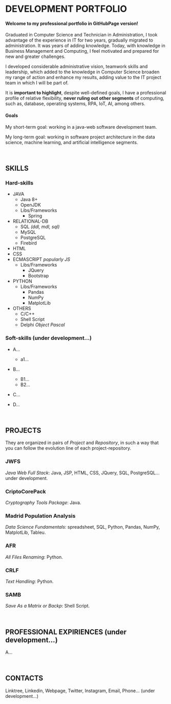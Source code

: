 # DEVELOPMENT PORTFOLIO
  
#### Welcome to my professional portfolio in GitHubPage version!
Graduated in Computer Science and Technician in Administration, I took advantage of the experience in IT for two years, gradually migrated to administration. It was years of adding knowledge. Today, with knowledge in Business Management and Computing, I feel motivated and prepared for new and greater challenges.  
  
I developed considerable administrative vision, teamwork skills and leadership, which added to the knowledge in Computer Science broaden my range of action and enhance my results, adding value to the IT project team in which I will be part of.  
  
It is **important to highlight**, despite well-defined goals, I have a professional profile of relative flexibility, **never ruling out other segments** of computing, such as, database, operating systems, RPA, IoT, AI, among others.  
  
#### Goals
My short-term goal: working in a java-web software development team.  
  
My long-term goal: working in software project architecture in the data science, machine learning, and artificial intelligence segments.  
  
  &nbsp;  
  
## SKILLS
  
### Hard-skills
* JAVA
  + Java 8+
  + OpenJDK
  + Libs/Frameworks
    - Spring  
* RELATIONAL-DB
  + SQL _(ddl, mdl, sql)_
  + MySQL
  + PostgreSQL
  + Firebird  
* HTML
* CSS
* ECMASCRIPT _popularly JS_
  + Libs/Frameworks
    - JQuery
    - Bootstrap  
* PYTHON
  + Libs/Frameworks
    - Pandas
	- NumPy
	- MatplotLib  
* OTHERS
  + C/C++
  + Shell Script
  + Delphi _Object Pascal_  
  
### Soft-skills (under development...)
* A...
  + a1...  
* B...
  + B1...
  + B2...  
* C...
* D...  
  
  &nbsp;  
  
## PROJECTS
They are organized in pairs of _Project_ and _Repository_, in such a way that you can follow the evolution line of each project-repository.  
  
### JWFS
_Java Web Full Stack_: Java, JSP, HTML, CSS, JQuery, SQL, PostgreSQL... under development.  
  
### CriptoCorePack
_Cryptography Tools Package_: Java.  
  
### Madrid Population Analysis
_Data Science Fundamentals_: spreadsheet, SQL, Python, Pandas, NumPy, MatplotLib, Tableu.  
  
### AFR
_All Files Renaming_: Python.  
  
### CRLF
_Text Handling_: Python.  
  
### SAMB
_Save As a Matrix or Backp_: Shell Script.  
  
  &nbsp;  
  
## PROFESSIONAL EXPIRIENCES (under development...)
A...  
  
  &nbsp;  
  
## CONTACTS
Linktree, Linkedin, Webpage, Twitter, Instagram, Email, Phone... (under development...)  
  
  